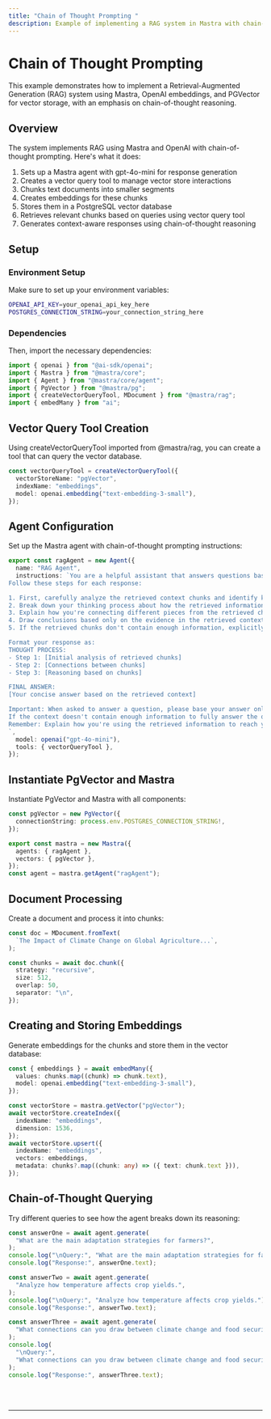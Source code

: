 ```yaml
---
title: "Chain of Thought Prompting "
description: Example of implementing a RAG system in Mastra with chain-of-thought reasoning using OpenAI and PGVector.
---
```


# Chain of Thought Prompting

This example demonstrates how to implement a Retrieval-Augmented Generation (RAG) system using Mastra, OpenAI embeddings, and PGVector for vector storage, with an emphasis on chain-of-thought reasoning.

## Overview

The system implements RAG using Mastra and OpenAI with chain-of-thought prompting. Here's what it does:

1. Sets up a Mastra agent with gpt-4o-mini for response generation
2. Creates a vector query tool to manage vector store interactions
3. Chunks text documents into smaller segments
4. Creates embeddings for these chunks
5. Stores them in a PostgreSQL vector database
6. Retrieves relevant chunks based on queries using vector query tool
7. Generates context-aware responses using chain-of-thought reasoning

## Setup

### Environment Setup

Make sure to set up your environment variables:

```bash filename=".env"
OPENAI_API_KEY=your_openai_api_key_here
POSTGRES_CONNECTION_STRING=your_connection_string_here
```

### Dependencies

Then, import the necessary dependencies:

```typescript copy showLineNumbers filename="index.ts"
import { openai } from "@ai-sdk/openai";
import { Mastra } from "@mastra/core";
import { Agent } from "@mastra/core/agent";
import { PgVector } from "@mastra/pg";
import { createVectorQueryTool, MDocument } from "@mastra/rag";
import { embedMany } from "ai";
```

## Vector Query Tool Creation

Using createVectorQueryTool imported from @mastra/rag, you can create a tool that can query the vector database.

```typescript copy showLineNumbers{8} filename="index.ts"
const vectorQueryTool = createVectorQueryTool({
  vectorStoreName: "pgVector",
  indexName: "embeddings",
  model: openai.embedding("text-embedding-3-small"),
});
```

## Agent Configuration

Set up the Mastra agent with chain-of-thought prompting instructions:

```typescript copy showLineNumbers{14} filename="index.ts"
export const ragAgent = new Agent({
  name: "RAG Agent",
  instructions: `You are a helpful assistant that answers questions based on the provided context.
Follow these steps for each response:

1. First, carefully analyze the retrieved context chunks and identify key information.
2. Break down your thinking process about how the retrieved information relates to the query.
3. Explain how you're connecting different pieces from the retrieved chunks.
4. Draw conclusions based only on the evidence in the retrieved context.
5. If the retrieved chunks don't contain enough information, explicitly state what's missing.

Format your response as:
THOUGHT PROCESS:
- Step 1: [Initial analysis of retrieved chunks]
- Step 2: [Connections between chunks]
- Step 3: [Reasoning based on chunks]

FINAL ANSWER:
[Your concise answer based on the retrieved context]

Important: When asked to answer a question, please base your answer only on the context provided in the tool. 
If the context doesn't contain enough information to fully answer the question, please state that explicitly.
Remember: Explain how you're using the retrieved information to reach your conclusions.
`,
  model: openai("gpt-4o-mini"),
  tools: { vectorQueryTool },
});
```

## Instantiate PgVector and Mastra

Instantiate PgVector and Mastra with all components:

```typescript copy showLineNumbers{36} filename="index.ts"
const pgVector = new PgVector({
  connectionString: process.env.POSTGRES_CONNECTION_STRING!,
});

export const mastra = new Mastra({
  agents: { ragAgent },
  vectors: { pgVector },
});
const agent = mastra.getAgent("ragAgent");
```

## Document Processing

Create a document and process it into chunks:

```typescript copy showLineNumbers{44} filename="index.ts"
const doc = MDocument.fromText(
  `The Impact of Climate Change on Global Agriculture...`,
);

const chunks = await doc.chunk({
  strategy: "recursive",
  size: 512,
  overlap: 50,
  separator: "\n",
});
```

## Creating and Storing Embeddings

Generate embeddings for the chunks and store them in the vector database:

```typescript copy showLineNumbers{55} filename="index.ts"
const { embeddings } = await embedMany({
  values: chunks.map((chunk) => chunk.text),
  model: openai.embedding("text-embedding-3-small"),
});

const vectorStore = mastra.getVector("pgVector");
await vectorStore.createIndex({
  indexName: "embeddings",
  dimension: 1536,
});
await vectorStore.upsert({
  indexName: "embeddings",
  vectors: embeddings,
  metadata: chunks?.map((chunk: any) => ({ text: chunk.text })),
});
```

## Chain-of-Thought Querying

Try different queries to see how the agent breaks down its reasoning:

```typescript copy showLineNumbers{83} filename="index.ts"
const answerOne = await agent.generate(
  "What are the main adaptation strategies for farmers?",
);
console.log("\nQuery:", "What are the main adaptation strategies for farmers?");
console.log("Response:", answerOne.text);

const answerTwo = await agent.generate(
  "Analyze how temperature affects crop yields.",
);
console.log("\nQuery:", "Analyze how temperature affects crop yields.");
console.log("Response:", answerTwo.text);

const answerThree = await agent.generate(
  "What connections can you draw between climate change and food security?",
);
console.log(
  "\nQuery:",
  "What connections can you draw between climate change and food security?",
);
console.log("Response:", answerThree.text);
```

<br />
<br />
<hr className="dark:border-[#404040] border-gray-300" />
<br />
<br />
<GithubLink
  link={
    "https://github.com/mastra-ai/mastra/blob/main/examples/basics/rag/cot-rag"
  }
/>
